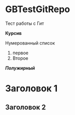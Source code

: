 # GBTestGitRepo
Тест работы с Гит

**Курсив**

Нумерованный список
1. первое
2. Второе

***Полужирный***
# Заголовок 1

## Заголовок 2


